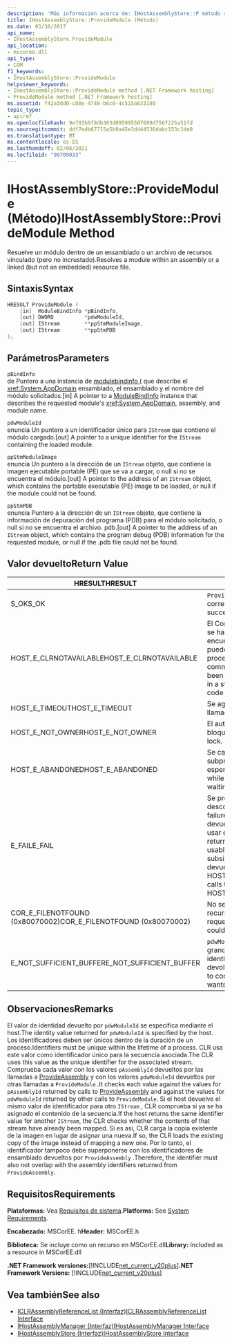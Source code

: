 ```yaml
---
description: 'Más información acerca de: IHostAssemblyStore::P método rovideModule'
title: IHostAssemblyStore::ProvideModule (Método)
ms.date: 03/30/2017
api_name:
- IHostAssemblyStore.ProvideModule
api_location:
- mscoree.dll
api_type:
- COM
f1_keywords:
- IHostAssemblyStore::ProvideModule
helpviewer_keywords:
- IHostAssemblyStore::ProvideModule method [.NET Framework hosting]
- ProvideModule method [.NET Framework hosting]
ms.assetid: f42e3dd0-c88e-4748-b6c0-4c515a633180
topic_type:
- apiref
ms.openlocfilehash: 9e783b9f8db303d095995507689d7567225a51fd
ms.sourcegitcommit: ddf7edb67715a5b9a45e3dd44536dabc153c1de0
ms.translationtype: MT
ms.contentlocale: es-ES
ms.lasthandoff: 02/06/2021
ms.locfileid: "99709033"
---
```

# <a name="ihostassemblystoreprovidemodule-method"></a><span data-ttu-id="7452a-103">IHostAssemblyStore::ProvideModule (Método)</span><span class="sxs-lookup"><span data-stu-id="7452a-103">IHostAssemblyStore::ProvideModule Method</span></span>

<span data-ttu-id="7452a-104">Resuelve un módulo dentro de un ensamblado o un archivo de recursos vinculado (pero no incrustado).</span><span class="sxs-lookup"><span data-stu-id="7452a-104">Resolves a module within an assembly or a linked (but not an embedded) resource file.</span></span>  
  
## <a name="syntax"></a><span data-ttu-id="7452a-105">Sintaxis</span><span class="sxs-lookup"><span data-stu-id="7452a-105">Syntax</span></span>  
  
```cpp  
HRESULT ProvideModule (  
    [in]  ModuleBindInfo *pBindInfo,  
    [out] DWORD          *pdwModuleId,  
    [out] IStream        **ppStmModuleImage,  
    [out] IStream        **ppStmPDB  
);  
```  
  
## <a name="parameters"></a><span data-ttu-id="7452a-106">Parámetros</span><span class="sxs-lookup"><span data-stu-id="7452a-106">Parameters</span></span>  

 `pBindInfo`  
 <span data-ttu-id="7452a-107">de Puntero a una instancia de [modulebindinfo (](modulebindinfo-structure.md) que describe el <xref:System.AppDomain> ensamblado, el ensamblado y el nombre del módulo solicitados.</span><span class="sxs-lookup"><span data-stu-id="7452a-107">[in] A pointer to a [ModuleBindInfo](modulebindinfo-structure.md) instance that describes the requested module's <xref:System.AppDomain>, assembly, and module name.</span></span>  
  
 `pdwModuleId`  
 <span data-ttu-id="7452a-108">enuncia Un puntero a un identificador único para `IStream` que contiene el módulo cargado.</span><span class="sxs-lookup"><span data-stu-id="7452a-108">[out] A pointer to a unique identifier for the `IStream` containing the loaded module.</span></span>  
  
 `ppStmModuleImage`  
 <span data-ttu-id="7452a-109">enuncia Un puntero a la dirección de un `IStream` objeto, que contiene la imagen ejecutable portable (PE) que se va a cargar, o null si no se encuentra el módulo.</span><span class="sxs-lookup"><span data-stu-id="7452a-109">[out] A pointer to the address of an `IStream` object, which contains the portable executable (PE) image to be loaded, or null if the module could not be found.</span></span>  
  
 `ppStmPDB`  
 <span data-ttu-id="7452a-110">enuncia Puntero a la dirección de un `IStream` objeto, que contiene la información de depuración del programa (PDB) para el módulo solicitado, o null si no se encuentra el archivo. pdb.</span><span class="sxs-lookup"><span data-stu-id="7452a-110">[out] A pointer to the address of an `IStream` object, which contains the program debug (PDB) information for the requested module, or null if the .pdb file could not be found.</span></span>  
  
## <a name="return-value"></a><span data-ttu-id="7452a-111">Valor devuelto</span><span class="sxs-lookup"><span data-stu-id="7452a-111">Return Value</span></span>  
  
|<span data-ttu-id="7452a-112">HRESULT</span><span class="sxs-lookup"><span data-stu-id="7452a-112">HRESULT</span></span>|<span data-ttu-id="7452a-113">Descripción</span><span class="sxs-lookup"><span data-stu-id="7452a-113">Description</span></span>|  
|-------------|-----------------|  
|<span data-ttu-id="7452a-114">S_OK</span><span class="sxs-lookup"><span data-stu-id="7452a-114">S_OK</span></span>|<span data-ttu-id="7452a-115">`ProvideModule` se devolvió correctamente.</span><span class="sxs-lookup"><span data-stu-id="7452a-115">`ProvideModule` returned successfully.</span></span>|  
|<span data-ttu-id="7452a-116">HOST_E_CLRNOTAVAILABLE</span><span class="sxs-lookup"><span data-stu-id="7452a-116">HOST_E_CLRNOTAVAILABLE</span></span>|<span data-ttu-id="7452a-117">El Common Language Runtime (CLR) no se ha cargado en un proceso o el CLR se encuentra en un estado en el que no puede ejecutar código administrado ni procesar la llamada correctamente.</span><span class="sxs-lookup"><span data-stu-id="7452a-117">The common language runtime (CLR) has not been loaded into a process, or the CLR is in a state in which it cannot run managed code or process the call successfully.</span></span>|  
|<span data-ttu-id="7452a-118">HOST_E_TIMEOUT</span><span class="sxs-lookup"><span data-stu-id="7452a-118">HOST_E_TIMEOUT</span></span>|<span data-ttu-id="7452a-119">Se agotó el tiempo de espera de la llamada.</span><span class="sxs-lookup"><span data-stu-id="7452a-119">The call timed out.</span></span>|  
|<span data-ttu-id="7452a-120">HOST_E_NOT_OWNER</span><span class="sxs-lookup"><span data-stu-id="7452a-120">HOST_E_NOT_OWNER</span></span>|<span data-ttu-id="7452a-121">El autor de la llamada no posee el bloqueo.</span><span class="sxs-lookup"><span data-stu-id="7452a-121">The caller does not own the lock.</span></span>|  
|<span data-ttu-id="7452a-122">HOST_E_ABANDONED</span><span class="sxs-lookup"><span data-stu-id="7452a-122">HOST_E_ABANDONED</span></span>|<span data-ttu-id="7452a-123">Se canceló un evento mientras un subproceso o fibra bloqueados estaba esperando en él.</span><span class="sxs-lookup"><span data-stu-id="7452a-123">An event was canceled while a blocked thread or fiber was waiting on it.</span></span>|  
|<span data-ttu-id="7452a-124">E_FAIL</span><span class="sxs-lookup"><span data-stu-id="7452a-124">E_FAIL</span></span>|<span data-ttu-id="7452a-125">Se produjo un error grave desconocido.</span><span class="sxs-lookup"><span data-stu-id="7452a-125">An unknown catastrophic failure occurred.</span></span> <span data-ttu-id="7452a-126">Cuando un método devuelve E_FAIL, CLR ya no se puede usar en el proceso.</span><span class="sxs-lookup"><span data-stu-id="7452a-126">When a method returns E_FAIL, the CLR is no longer usable within the process.</span></span> <span data-ttu-id="7452a-127">Las llamadas subsiguientes a métodos de hospedaje devuelven HOST_E_CLRNOTAVAILABLE.</span><span class="sxs-lookup"><span data-stu-id="7452a-127">Subsequent calls to hosting methods return HOST_E_CLRNOTAVAILABLE.</span></span>|  
|<span data-ttu-id="7452a-128">COR_E_FILENOTFOUND (0x80070002)</span><span class="sxs-lookup"><span data-stu-id="7452a-128">COR_E_FILENOTFOUND (0x80070002)</span></span>|<span data-ttu-id="7452a-129">No se encontró el ensamblado o el recurso vinculado solicitado.</span><span class="sxs-lookup"><span data-stu-id="7452a-129">The requested assembly or linked resource could not be located.</span></span>|  
|<span data-ttu-id="7452a-130">E_NOT_SUFFICIENT_BUFFER</span><span class="sxs-lookup"><span data-stu-id="7452a-130">E_NOT_SUFFICIENT_BUFFER</span></span>|<span data-ttu-id="7452a-131">`pdwModuleId` no es lo suficientemente grande como para contener el identificador que el host desea devolver.</span><span class="sxs-lookup"><span data-stu-id="7452a-131">`pdwModuleId` is not large enough to contain the identifier that the host wants to return.</span></span>|  
  
## <a name="remarks"></a><span data-ttu-id="7452a-132">Observaciones</span><span class="sxs-lookup"><span data-stu-id="7452a-132">Remarks</span></span>  

 <span data-ttu-id="7452a-133">El valor de identidad devuelto por `pdwModuleId` se especifica mediante el host.</span><span class="sxs-lookup"><span data-stu-id="7452a-133">The identity value returned for `pdwModuleId` is specified by the host.</span></span> <span data-ttu-id="7452a-134">Los identificadores deben ser únicos dentro de la duración de un proceso.</span><span class="sxs-lookup"><span data-stu-id="7452a-134">Identifiers must be unique within the lifetime of a process.</span></span> <span data-ttu-id="7452a-135">CLR usa este valor como identificador único para la secuencia asociada.</span><span class="sxs-lookup"><span data-stu-id="7452a-135">The CLR uses this value as the unique identifier for the associated stream.</span></span> <span data-ttu-id="7452a-136">Comprueba cada valor con los valores `pAssemblyId` devueltos por las llamadas a [ProvideAssembly](ihostassemblystore-provideassembly-method.md) y con los valores `pdwModuleId` devueltos por otras llamadas a `ProvideModule` .</span><span class="sxs-lookup"><span data-stu-id="7452a-136">It checks each value against the values for `pAssemblyId` returned by calls to [ProvideAssembly](ihostassemblystore-provideassembly-method.md) and against the values for `pdwModuleId` returned by other calls to `ProvideModule`.</span></span> <span data-ttu-id="7452a-137">Si el host devuelve el mismo valor de identificador para otro `IStream` , CLR comprueba si ya se ha asignado el contenido de la secuencia.</span><span class="sxs-lookup"><span data-stu-id="7452a-137">If the host returns the same identifier value for another `IStream`, the CLR checks whether the contents of that stream have already been mapped.</span></span> <span data-ttu-id="7452a-138">Si es así, CLR carga la copia existente de la imagen en lugar de asignar una nueva.</span><span class="sxs-lookup"><span data-stu-id="7452a-138">If so, the CLR loads the existing copy of the image instead of mapping a new one.</span></span> <span data-ttu-id="7452a-139">Por lo tanto, el identificador tampoco debe superponerse con los identificadores de ensamblado devueltos por `ProvideAssembly` .</span><span class="sxs-lookup"><span data-stu-id="7452a-139">Therefore, the identifier must also not overlap with the assembly identifiers returned from `ProvideAssembly`.</span></span>  
  
## <a name="requirements"></a><span data-ttu-id="7452a-140">Requisitos</span><span class="sxs-lookup"><span data-stu-id="7452a-140">Requirements</span></span>  

 <span data-ttu-id="7452a-141">**Plataformas:** Vea [Requisitos de sistema](../../get-started/system-requirements.md).</span><span class="sxs-lookup"><span data-stu-id="7452a-141">**Platforms:** See [System Requirements](../../get-started/system-requirements.md).</span></span>  
  
 <span data-ttu-id="7452a-142">**Encabezado:** MSCorEE. h</span><span class="sxs-lookup"><span data-stu-id="7452a-142">**Header:** MSCorEE.h</span></span>  
  
 <span data-ttu-id="7452a-143">**Biblioteca:** Se incluye como un recurso en MSCorEE.dll</span><span class="sxs-lookup"><span data-stu-id="7452a-143">**Library:** Included as a resource in MSCorEE.dll</span></span>  
  
 <span data-ttu-id="7452a-144">**.NET Framework versiones:**[!INCLUDE[net_current_v20plus](../../../../includes/net-current-v20plus-md.md)]</span><span class="sxs-lookup"><span data-stu-id="7452a-144">**.NET Framework Versions:** [!INCLUDE[net_current_v20plus](../../../../includes/net-current-v20plus-md.md)]</span></span>  
  
## <a name="see-also"></a><span data-ttu-id="7452a-145">Vea también</span><span class="sxs-lookup"><span data-stu-id="7452a-145">See also</span></span>

- [<span data-ttu-id="7452a-146">ICLRAssemblyReferenceList (Interfaz)</span><span class="sxs-lookup"><span data-stu-id="7452a-146">ICLRAssemblyReferenceList Interface</span></span>](iclrassemblyreferencelist-interface.md)
- [<span data-ttu-id="7452a-147">IHostAssemblyManager (Interfaz)</span><span class="sxs-lookup"><span data-stu-id="7452a-147">IHostAssemblyManager Interface</span></span>](ihostassemblymanager-interface.md)
- [<span data-ttu-id="7452a-148">IHostAssemblyStore (Interfaz)</span><span class="sxs-lookup"><span data-stu-id="7452a-148">IHostAssemblyStore Interface</span></span>](ihostassemblystore-interface.md)
